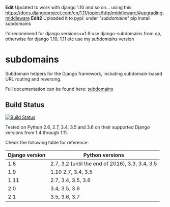 **Edit** Updated to work with django 1.10 and so on... using this <https://docs.djangoproject.com/en/1.11/topics/http/middleware/#upgrading-middleware> **Edit2** Uploaded it to pypi: under _"subdomains"_ pip install subdomains

I'd recommend for django versions<=1.9 use django-subdomains from op, otherwise for django 1.10, 1.11 etc use my _subdomains_ version

# subdomains

Subdomain helpers for the Django framework, including subdomain-based URL routing and reversing.

Full documentation can be found here: [subdomains](<http://subdomains.readthedocs.org/>)

## Build Status
[![Build Status](https://travis-ci.org/abe312/django-subdomains.svg?branch=master)](https://travis-ci.org/abe312/django-subdomains)

Tested on Python 2.6, 2.7, 3.4, 3.5 and 3.6 on their supported Django versions from 1.4 through 1.11.

Check the following table for reference:

Django version | Python versions
-------------- | -----------------------------------------------
1.8            | 2.7, 3.2 (until the end of 2016), 3.3, 3.4, 3.5
1.9            | 1.10 2.7, 3.4, 3.5
1.11           | 2.7, 3.4, 3.5, 3.6
2.0            | 3.4, 3.5, 3.6
2.1            | 3.5, 3.6, 3.7
